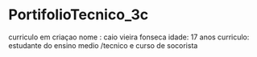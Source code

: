 # PortifolioTecnico_3c
curriculo em criaçao
nome : caio vieira fonseca
idade: 17 anos
curriculo: estudante do ensino medio /tecnico e curso de socorista
